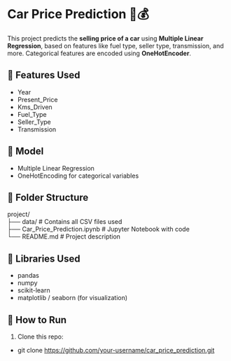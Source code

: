 # Car Price Prediction 🚗💰

This project predicts the **selling price of a car** using **Multiple Linear Regression**, based on features like fuel type, seller type, transmission, and more. Categorical features are encoded using **OneHotEncoder**.

## 📌 Features Used
- Year
- Present_Price
- Kms_Driven
- Fuel_Type
- Seller_Type
- Transmission

## 🧠 Model
- Multiple Linear Regression
- OneHotEncoding for categorical variables

## 📁 Folder Structure
project/
<br>
├── data/ # Contains all CSV files used
<br>
├── Car_Price_Prediction.ipynb # Jupyter Notebook with code
<br>
└── README.md # Project description


## 🔧 Libraries Used
- pandas
- numpy
- scikit-learn
- matplotlib / seaborn (for visualization)

## 🚀 How to Run
1. Clone this repo:
- git clone https://github.com/your-username/car_price_prediction.git

